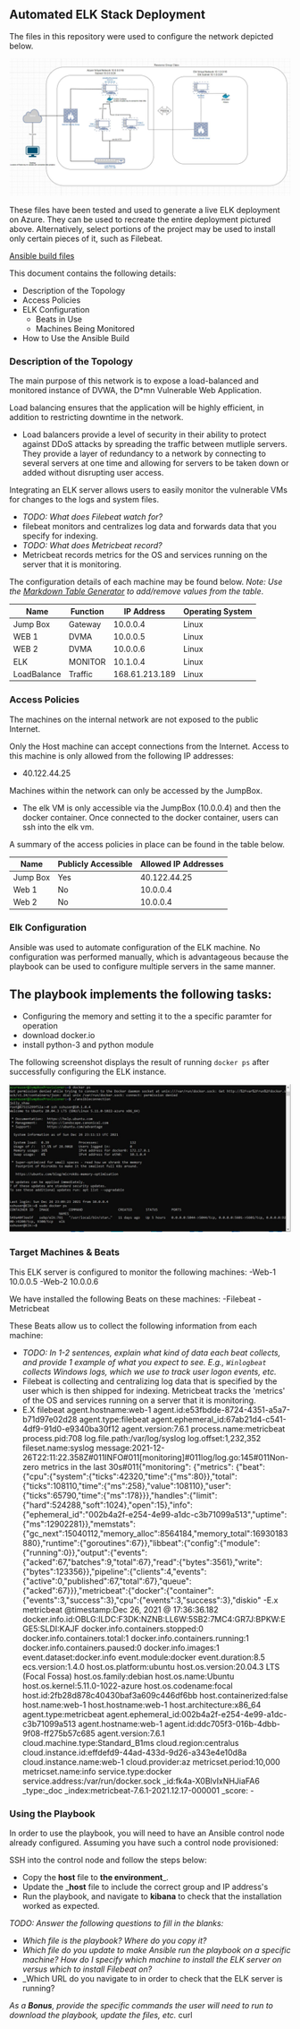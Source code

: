 ## Automated ELK Stack Deployment

The files in this repository were used to configure the network depicted below.

![diagram](https://raw.githubusercontent.com/peteypipe/Cloud-deployment-in-azure/main/azure%20with%20elk.JPG
)

These files have been tested and used to generate a live ELK deployment on Azure. They can be used to recreate the entire deployment pictured above. Alternatively, select portions of the project may be used to install only certain pieces of it, such as Filebeat.

  [Ansible build files](https://github.com/peteypipe/Cloud-deployment-in-azure/tree/main/azureuser/ansible)
  

This document contains the following details:
- Description of the Topology
- Access Policies
- ELK Configuration
  - Beats in Use
  - Machines Being Monitored
- How to Use the Ansible Build


### Description of the Topology

The main purpose of this network is to expose a load-balanced and monitored instance of DVWA, the D*mn Vulnerable Web Application.

Load balancing ensures that the application will be highly efficient, in addition to restricting downtime in the network.
- Load balancers provide a level of security in their ability to protect against DDoS attacks by spreading the traffic between mutliple servers. They provide a layer of redundancy to a network by connecting to several servers at one time and allowing for servers to be taken down or added without disrupting user access. 

Integrating an ELK server allows users to easily monitor the vulnerable VMs for changes to the logs and system files.
- _TODO: What does Filebeat watch for?_
- filebeat monitors and centralizes log data and forwards data that you specify for indexing. 
- _TODO: What does Metricbeat record?_
- Metricbeat records metrics for the OS and services running on the server that it is monitoring. 

The configuration details of each machine may be found below.
_Note: Use the [Markdown Table Generator](http://www.tablesgenerator.com/markdown_tables) to add/remove values from the table_.

| Name     | Function | IP Address | Operating System |
|----------|----------|------------|------------------|
| Jump Box | Gateway  | 10.0.0.4   | Linux            |
| WEB 1    | DVMA     | 10.0.0.5   | Linux            |
| WEB 2    | DVMA     | 10.0.0.6   | Linux            |
| ELK      | MONITOR  | 10.1.0.4   | Linux            |
| LoadBalance| Traffic| 168.61.213.189| Linux 
### Access Policies

The machines on the internal network are not exposed to the public Internet. 

Only the Host machine can accept connections from the Internet. Access to this machine is only allowed from the following IP addresses:
- 40.122.44.25


Machines within the network can only be accessed by the JumpBox.
- The elk VM is only accessible via the JumpBox (10.0.0.4) and then the docker container. Once connected to the docker container, users can ssh into the elk vm. 

A summary of the access policies in place can be found in the table below.

| Name     | Publicly Accessible | Allowed IP Addresses |
|----------|---------------------|----------------------|
| Jump Box | Yes                 | 40.122.44.25         |
| Web 1    | No                  | 10.0.0.4             |
| Web 2    | No                  | 10.0.0.4             |

### Elk Configuration

Ansible was used to automate configuration of the ELK machine. No configuration was performed manually, which is advantageous because the playbook can be used to configure multiple servers in the same manner. 

The playbook implements the following tasks:
-
- Configuring the memory and setting it to the a specific paramter for operation
- download docker.io 
- install python-3 and python module

The following screenshot displays the result of running `docker ps` after successfully configuring the ELK instance.

![](https://raw.githubusercontent.com/peteypipe/Cloud-deployment-in-azure/main/docker%20ps.JPG)

### Target Machines & Beats
This ELK server is configured to monitor the following machines:
-Web-1 10.0.0.5
-Web-2 10.0.0.6

We have installed the following Beats on these machines:
-Filebeat
-Metricbeat

These Beats allow us to collect the following information from each machine:
- _TODO: In 1-2 sentences, explain what kind of data each beat collects, and provide 1 example of what you expect to see. E.g., `Winlogbeat` collects Windows logs, which we use to track user logon events, etc._
- Filebeat is collecting and centralizing log data that is specified by the user which is then shipped for indexing. Metricbeat tracks the 'metrics' of the OS and services running on a server that it is monitoring. 
- E.X filebeat
  agent.hostname:web-1 agent.id:e53fbdde-8724-4351-a5a7-b71d97e02d28 agent.type:filebeat agent.ephemeral_id:67ab21d4-c541-4df9-91d0-e9340ba30f12 agent.version:7.6.1 process.name:metricbeat process.pid:708 log.file.path:/var/log/syslog log.offset:1,232,352 fileset.name:syslog message:2021-12-26T22:11:22.358Z#011INFO#011[monitoring]#011log/log.go:145#011Non-zero metrics in the last 30s#011{"monitoring": {"metrics": {"beat":{"cpu":{"system":{"ticks":42320,"time":{"ms":80}},"total":{"ticks":108110,"time":{"ms":258},"value":108110},"user":{"ticks":65790,"time":{"ms":178}}},"handles":{"limit":{"hard":524288,"soft":1024},"open":15},"info":{"ephemeral_id":"002b4a2f-e254-4e99-a1dc-c3b71099a513","uptime":{"ms":12902281}},"memstats":{"gc_next":15040112,"memory_alloc":8564184,"memory_total":16930183880},"runtime":{"goroutines":67}},"libbeat":{"config":{"module":{"running":0}},"output":{"events":{"acked":67,"batches":9,"total":67},"read":{"bytes":3561},"write":{"bytes":123356}},"pipeline":{"clients":4,"events":{"active":0,"published":67,"total":67},"queue":{"acked":67}}},"metricbeat":{"docker":{"container":{"events":3,"success":3},"cpu":{"events":3,"success":3},"diskio"
-E.x metricbeat
  @timestamp:Dec 26, 2021 @ 17:36:36.182 docker.info.id:OBLG:ILDC:F3DK:NZNB:LL6W:5SB2:7MC4:GR7J:BPKW:EGE5:SLDI:KAJF docker.info.containers.stopped:0 docker.info.containers.total:1 docker.info.containers.running:1 docker.info.containers.paused:0 docker.info.images:1 event.dataset:docker.info event.module:docker event.duration:8.5 ecs.version:1.4.0 host.os.platform:ubuntu host.os.version:20.04.3 LTS (Focal Fossa) host.os.family:debian host.os.name:Ubuntu host.os.kernel:5.11.0-1022-azure host.os.codename:focal host.id:2fb28d878c40430baf3a609c446df6bb host.containerized:false host.name:web-1 host.hostname:web-1 host.architecture:x86_64 agent.type:metricbeat agent.ephemeral_id:002b4a2f-e254-4e99-a1dc-c3b71099a513 agent.hostname:web-1 agent.id:ddc705f3-016b-4dbb-9f08-ff275b57c685 agent.version:7.6.1 cloud.machine.type:Standard_B1ms cloud.region:centralus cloud.instance.id:effdefd9-44ad-433d-9d26-a343e4e10d8a cloud.instance.name:web-1 cloud.provider:az metricset.period:10,000 metricset.name:info service.type:docker service.address:/var/run/docker.sock _id:fk4a-X0BlvIxNHJiaFA6 _type:_doc _index:metricbeat-7.6.1-2021.12.17-000001 _score: -
  

### Using the Playbook
In order to use the playbook, you will need to have an Ansible control node already configured. Assuming you have such a control node provisioned: 

SSH into the control node and follow the steps below:
- Copy the __host__ file to __the environment___.
- Update the ___host__ file to include the correct group and IP address's 
- Run the playbook, and navigate to __kibana__ to check that the installation worked as expected.

_TODO: Answer the following questions to fill in the blanks:_
- _Which file is the playbook? Where do you copy it?_
- _Which file do you update to make Ansible run the playbook on a specific machine? How do I specify which machine to install the ELK server on versus which to install Filebeat on?_
- _Which URL do you navigate to in order to check that the ELK server is running?

_As a **Bonus**, provide the specific commands the user will need to run to download the playbook, update the files, etc._
curl 
